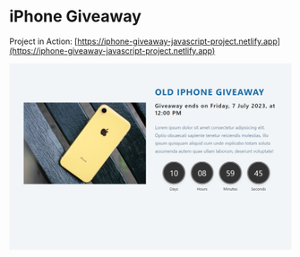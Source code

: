 # iPhone Giveaway

Project in Action: [https://iphone-giveaway-javascript-project.netlify.app](https://iphone-giveaway-javascript-project.netlify.app)

![Screenshot](./Images/Screenshot.png)
